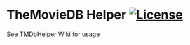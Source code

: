 # TheMovieDB Helper [![License](https://img.shields.io/badge/License-GPLv3-blue)](https://github.com/jurialmunkey/plugin.video.skin.info.provider/blob/master/LICENSE.txt)

See [TMDbHelper Wiki](https://github.com/jurialmunkey/plugin.video.skin.info.provider/wiki) for usage
